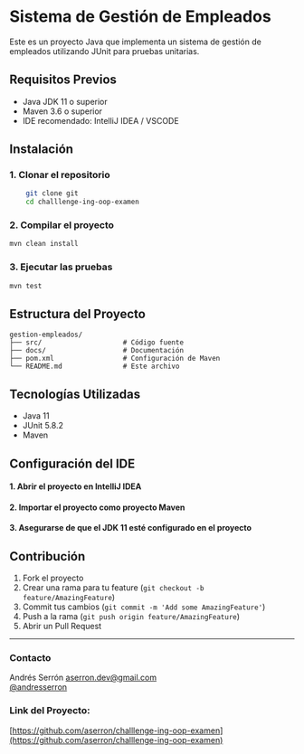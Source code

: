 # Sistema de Gestión de Empleados

Este es un proyecto Java que implementa un sistema de gestión de empleados utilizando JUnit para pruebas unitarias.

## Requisitos Previos

- Java JDK 11 o superior
- Maven 3.6 o superior
- IDE recomendado: IntelliJ IDEA / VSCODE

## Instalación

### 1. Clonar el repositorio  

```bash  
    git clone git
    cd challlenge-ing-oop-examen

```

### 2. Compilar el proyecto

```bash
mvn clean install
```

### 3. Ejecutar las pruebas

```bash
mvn test
```

## Estructura del Proyecto

```
gestion-empleados/
├── src/                    # Código fuente
├── docs/                   # Documentación
├── pom.xml                 # Configuración de Maven
└── README.md               # Este archivo
```

## Tecnologías Utilizadas

- Java 11
- JUnit 5.8.2
- Maven

## Configuración del IDE

#### 1. Abrir el proyecto en IntelliJ IDEA
#### 2. Importar el proyecto como proyecto Maven
#### 3. Asegurarse de que el JDK 11 esté configurado en el proyecto

## Contribución

1. Fork el proyecto
2. Crear una rama para tu feature (`git checkout -b feature/AmazingFeature`)
3. Commit tus cambios (`git commit -m 'Add some AmazingFeature'`)
4. Push a la rama (`git push origin feature/AmazingFeature`)
5. Abrir un Pull Request


-----
### Contacto
Andrés Serrón [aserron.dev@gmail.com](mailto:aserron.dev@gmail.com)   
[@andresserron](https://twitter.com/andresserron)

### Link del Proyecto: 
[https://github.com/aserron/challlenge-ing-oop-examen](https://github.com/aserron/challlenge-ing-oop-examen)
     
 
